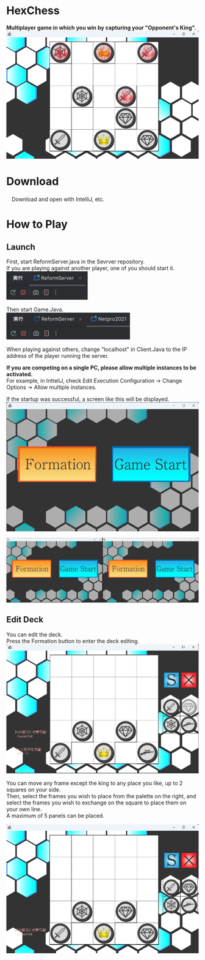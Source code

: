 # HexChess  
**Multiplayer game in which you win by capturing your "Opponent's King".**  
![AfterPlayerAttack](https://github.com/toro-video/Netpro_2021/blob/images/AfterPlayerAttack.png)  

# Download  
　Download and open with IntelliJ, etc.  

# How to Play  
## Launch  
First, start ReformServer.java in the Sevrver repository.   
If you are playing against another player, one of you should start it.  
![Server](https://github.com/toro-video/Netpro_2021/blob/images/Server.png)  

Then start Game.Java.  
![Client](https://github.com/toro-video/Netpro_2021/blob/images/Client.png)   

When playing against others, change "localhost" in Client.Java to the IP address of the player running the server.  

**If you are competing on a single PC, please allow multiple instances to be activated.**  
For example, in IntteliJ, check Edit Execution Configuration -> Change Options -> Allow multiple instances.  

If the startup was successful, a screen like this will be displayed.
![ClientUI](https://github.com/toro-video/Netpro_2021/blob/images/ClientUI.png)

![doubleClientUI](https://github.com/toro-video/Netpro_2021/blob/images/doubleClientUI.png)

## Edit Deck  
You can edit the deck.  
Press the Formation button to enter the deck editing.  
![DeckEdit1](https://github.com/toro-video/Netpro_2021/blob/images/DeckEdit1.png)

You can move any frame except the king to any place you like, up to 2 squares on your side.  
Then, select the frames you wish to place from the palette on the right, and select the frames you wish to exchange on the square to place them on your own line.  
A maximum of 5 panels can be placed.

![DeckEdit2](https://github.com/toro-video/Netpro_2021/blob/images/DeckEdit2.png)  



